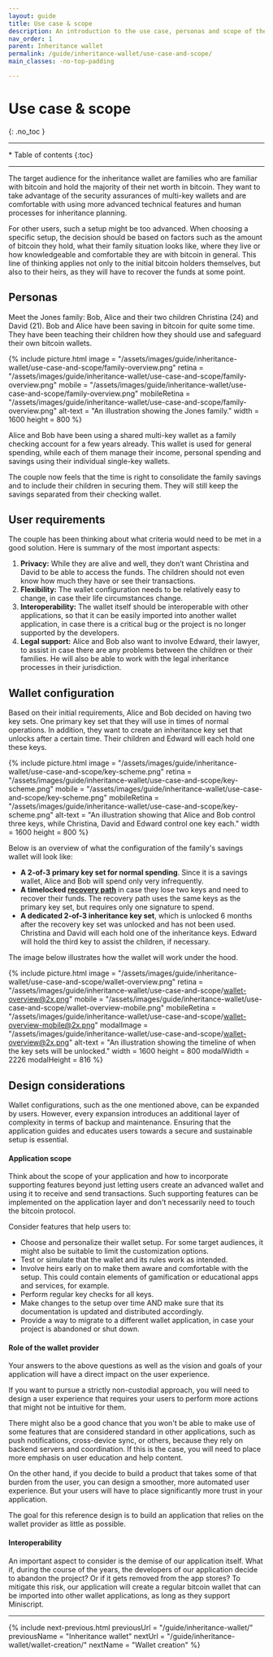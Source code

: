 ```yaml
---
layout: guide
title: Use case & scope
description: An introduction to the use case, personas and scope of the inheritance wallet.
nav_order: 1
parent: Inheritance wallet
permalink: /guide/inheritance-wallet/use-case-and-scope/
main_classes: -no-top-padding

---
```


<!--

Editor's notes

This page covers ....  

Illustration sources

https://www.figma.com/file/h5GP5v5dYfpXXfEUXf6nvC/Family-inheritance-wallet?type=design&node-id=5542%3A2119&mode=design&t=sBtcvrDzb8MPtWaK-1

-->

# Use case & scope 
{: .no_toc }

---

<div class="glossary-toc" markdown="1">
 * Table of contents
{:toc}
</div>

---

The target audience for the inheritance wallet are families who are familiar with bitcoin and hold the majority of their net worth in bitcoin. They want to take advantage of the security assurances of multi-key wallets and are comfortable with using more advanced technical features and human processes for inheritance planning.  

For other users, such a setup might be too advanced. When choosing a specific setup, the decision should be based on factors such as the amount of bitcoin they hold, what their family situation looks like, where they live or how knowledgeable and comfortable they are with bitcoin in general. This line of thinking applies not only to the initial bitcoin holders themselves, but also to their heirs, as they will have to recover the funds at some point.

## Personas
Meet the Jones family: Bob, Alice and their two children Christina (24) and David (21). Bob and Alice have been saving in bitcoin for quite some time. They have been teaching their children how they should use and safeguard their own bitcoin wallets. 

{% include picture.html
   image = "/assets/images/guide/inheritance-wallet/use-case-and-scope/family-overview.png"
   retina = "/assets/images/guide/inheritance-wallet/use-case-and-scope/family-overview.png"
   mobile = "/assets/images/guide/inheritance-wallet/use-case-and-scope/family-overview.png"
   mobileRetina = "/assets/images/guide/inheritance-wallet/use-case-and-scope/family-overview.png"
   alt-text = "An illustration showing the Jones family."
   width = 1600
   height = 800
%}

Alice and Bob have been using a shared multi-key wallet as a family checking account for a few years already. This wallet is used for general spending, while each of them manage their income, personal spending and savings using their individual single-key wallets. 

The couple now feels that the time is right to consolidate the family savings and to include their children in securing them. They will still keep the savings separated from their checking wallet.

## User requirements
The couple has been thinking about what criteria would need to be met in a good solution. Here is summary of the most important aspects:

1. **Privacy:** While they are alive and well, they don’t want Christina and David to be able to access the funds. The children should not even know how much they have or see their transactions.
2. **Flexibility:** The wallet configuration needs to be relatively easy to change, in case their life circumstances change.
3. **Interoperability:** The wallet itself should be interoperable with other applications, so that it can be easily imported into another wallet application, in case there is a critical bug or the project is no longer supported by the developers.
4. **Legal support:** Alice and Bob also want to involve Edward, their lawyer, to assist in case there are any problems between the children or their families. He will also be able to work with the legal inheritance processes in their jurisdiction.

## Wallet configuration
Based on their initial requirements, Alice and Bob decided on having two key sets. One primary key set that they will use in times of normal operations. In addition, they want to create an inheritance key set that unlocks after a certain time. Their children and Edward will each hold one these keys.  

{% include picture.html
   image = "/assets/images/guide/inheritance-wallet/use-case-and-scope/key-scheme.png"
   retina = "/assets/images/guide/inheritance-wallet/use-case-and-scope/key-scheme.png"
   mobile = "/assets/images/guide/inheritance-wallet/use-case-and-scope/key-scheme.png"
   mobileRetina = "/assets/images/guide/inheritance-wallet/use-case-and-scope/key-scheme.png"
   alt-text = "An illustration showing that Alice and Bob control three keys, while Christina, David and Edward control one key each."
   width = 1600
   height = 800
%}

Below is an overview of what the configuration of the family's savings wallet will look like:

- **A 2-of-3 primary key set for normal spending**. Since it is a savings wallet, Alice and Bob will spend only very infrequently.
- **A timelocked [recovery path](https://bitcoin.design/guide/savings-wallet/time-based-recovery/)** in case they lose two keys and need to recover their funds. The recovery path uses the same keys as the primary key set, but requires only one signature to spend.
- **A dedicated 2-of-3 inheritance key set**, which is unlocked 6 months after the recovery key set was unlocked and has not been used. Christina and David will each hold one of the inheritance keys. Edward will hold the third key to assist the children, if necessary.


The image below illustrates how the wallet will work under the hood.

{% include picture.html
   image = "/assets/images/guide/inheritance-wallet/use-case-and-scope/wallet-overview.png"
   retina = "/assets/images/guide/inheritance-wallet/use-case-and-scope/wallet-overview@2x.png"
   mobile = "/assets/images/guide/inheritance-wallet/use-case-and-scope/wallet-overview-mobile.png"
   mobileRetina = "/assets/images/guide/inheritance-wallet/use-case-and-scope/wallet-overview-mobile@2x.png"
   modalImage = "/assets/images/guide/inheritance-wallet/use-case-and-scope/wallet-overview@2x.png"
   alt-text = "An illustration showing the timeline of when the key sets will be unlocked."
   width = 1600
   height = 800
   modalWidth = 2226
   modalHeight = 816
%}

## Design considerations

Wallet configurations, such as the one mentioned above, can be expanded by users. However, every expansion introduces an additional layer of complexity in terms of backup and maintenance. Ensuring that the application guides and educates users towards a secure and sustainable setup is essential.

#### Application scope

Think about the scope of your application and how to incorporate supporting features beyond just letting users create an advanced wallet and using it to receive and send transactions. Such supporting features can be implemented on the application layer and don't necessarily need to touch the bitcoin protocol.

Consider features that help users to:

- Choose and personalize their wallet setup. For some target audiences, it might also be suitable to limit the customization options. 
- Test or simulate that the wallet and its rules work as intended.
- Involve heirs early on to make them aware and comfortable with the setup. This could contain elements of gamification or educational apps and services, for example. 
- Perform regular key checks for all keys. 
- Make changes to the setup over time AND make sure that its documentation is updated and distributed accordingly.
- Provide a way to migrate to a different wallet application, in case your project is abandoned or shut down.

#### Role of the wallet provider
Your answers to the above questions as well as the vision and goals of your application will have a direct impact on the user experience. 

If you want to pursue a strictly non-custodial approach, you will need to design a user experience that requires your users to perform more actions that might not be intuitive for them. 

There might also be a good chance that you won't be able to make use of some features that are considered standard in other applications, such as push notifications, cross-device sync, or others, because they rely on backend servers and coordination. If this is the case, you will need to place more emphasis on user education and help content. 

On the other hand, if you decide to build a product that takes some of that burden from the user, you can design a smoother, more automated user experience. But your users will have to place significantly more trust in your application.

The goal for this reference design is to build an application that relies on the wallet provider as little as possible. 

#### Interoperability

An important aspect to consider is the demise of our application itself. What if, during the course of the years, the developers of our application decide to abandon the project? Or if it gets removed from the app stores? To mitigate this risk, our application will create a regular bitcoin wallet that can be imported into other wallet applications, as long as they support Miniscript. 


---

{% include next-previous.html
   previousUrl = "/guide/inheritance-wallet/"
   previousName = "Inheritance wallet"
   nextUrl = "/guide/inheritance-wallet/wallet-creation/"
   nextName = "Wallet creation"
%}
